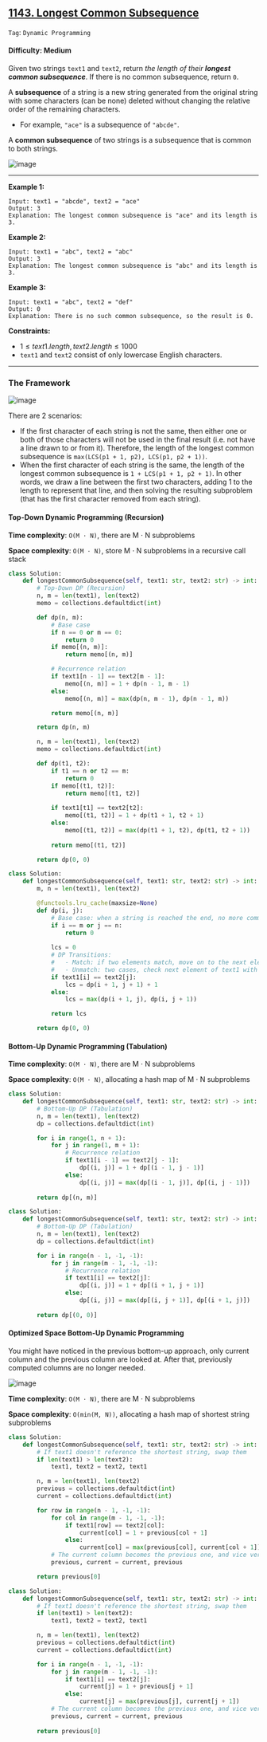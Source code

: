 ## [1143. Longest Common Subsequence](https://leetcode.com/problems/longest-common-subsequence)

```Tag```: ```Dynamic Programming```

#### Difficulty: Medium

Given two strings ```text1``` and ```text2```, return _the length of their __longest common subsequence___. If there is no common subsequence, return ```0```.

A __subsequence__ of a string is a new string generated from the original string with some characters (can be none) deleted without changing the relative order of the remaining characters.

- For example, ```"ace"``` is a subsequence of ```"abcde"```.

A __common subsequence__ of two strings is a subsequence that is common to both strings.

![image](https://github.com/quananhle/Python/assets/35042430/ab462b4d-e783-4b57-a570-3833b3a4d86c)

---

__Example 1:__
```
Input: text1 = "abcde", text2 = "ace" 
Output: 3  
Explanation: The longest common subsequence is "ace" and its length is 3.
```

__Example 2:__
```
Input: text1 = "abc", text2 = "abc"
Output: 3
Explanation: The longest common subsequence is "abc" and its length is 3.
```

__Example 3:__
```
Input: text1 = "abc", text2 = "def"
Output: 0
Explanation: There is no such common subsequence, so the result is 0.
```

__Constraints:__

- $1 \le text1.length, text2.length \le 1000$
- ```text1``` and ```text2``` consist of only lowercase English characters.

---

### The Framework

![image](https://leetcode.com/problems/longest-common-subsequence/solutions/598321/Figures/1143/subproblem_partial_graph_with_all_links.png)

There are 2 scenarios:

   - If the first character of each string is not the same, then either one or both of those characters will not be used in the final result (i.e. not have a line drawn to or from it). Therefore, the length of the longest common subsequence is ```max(LCS(p1 + 1, p2), LCS(p1, p2 + 1))```.
   - When the first character of each string is the same, the length of the longest common subsequence is ```1 + LCS(p1 + 1, p2 + 1)```. In other words, we draw a line between the first two characters, adding 1 to the length to represent that line, and then solving the resulting subproblem (that has the first character removed from each string).

#### Top-Down Dynamic Programming (Recursion)

__Time complexity__: ```O(M ⋅ N)```, there are M ⋅ N subproblems

__Space complexity__: ```O(M ⋅ N)```, store M ⋅ N subproblems in a recursive call stack

```Python
class Solution:
    def longestCommonSubsequence(self, text1: str, text2: str) -> int:
        # Top-Down DP (Recursion)
        n, m = len(text1), len(text2)
        memo = collections.defaultdict(int)

        def dp(n, m):
            # Base case
            if n == 0 or m == 0:
                return 0
            if memo[(n, m)]:
                return memo[(n, m)]

            # Recurrence relation
            if text1[n - 1] == text2[m - 1]:
                memo[(n, m)] = 1 + dp(n - 1, m - 1)
            else:
                memo[(n, m)] = max(dp(n, m - 1), dp(n - 1, m))

            return memo[(n, m)]

        return dp(n, m)
```

```Python
        n, m = len(text1), len(text2)
        memo = collections.defaultdict(int)

        def dp(t1, t2):
            if t1 == n or t2 == m:
                return 0
            if memo[(t1, t2)]:
                return memo[(t1, t2)]
            
            if text1[t1] == text2[t2]:
                memo[(t1, t2)] = 1 + dp(t1 + 1, t2 + 1)
            else:
                memo[(t1, t2)] = max(dp(t1 + 1, t2), dp(t1, t2 + 1))
            
            return memo[(t1, t2)]

        return dp(0, 0)
```

```Python
class Solution:
    def longestCommonSubsequence(self, text1: str, text2: str) -> int:
        m, n = len(text1), len(text2)

        @functools.lru_cache(maxsize=None)
        def dp(i, j):
            # Base case: when a string is reached the end, no more common element
            if i == m or j == n:
                return 0
            
            lcs = 0
            # DP Transitions:
            #   - Match: if two elements match, move on to the next elements in both strings, count 1 to final answer
            #   - Unmatch: two cases, check next element of text1 with current element of text2, and vice versa
            if text1[i] == text2[j]:
                lcs = dp(i + 1, j + 1) + 1
            else:
                lcs = max(dp(i + 1, j), dp(i, j + 1))

            return lcs

        return dp(0, 0)
```

#### Bottom-Up Dynamic Programming (Tabulation)

__Time complexity__: ```O(M ⋅ N)```, there are M ⋅ N subproblems

__Space complexity__: ```O(M ⋅ N)```, allocating a hash map of M ⋅ N subproblems

```Python
class Solution:
    def longestCommonSubsequence(self, text1: str, text2: str) -> int:
        # Bottom-Up DP (Tabulation)
        n, m = len(text1), len(text2)
        dp = collections.defaultdict(int)

        for i in range(1, n + 1):
            for j in range(1, m + 1):
                # Recurrence relation
                if text1[i - 1] == text2[j - 1]:
                    dp[(i, j)] = 1 + dp[(i - 1, j - 1)]
                else:
                    dp[(i, j)] = max(dp[(i - 1, j)], dp[(i, j - 1)])
        
        return dp[(n, m)]
```

```Python
class Solution:
    def longestCommonSubsequence(self, text1: str, text2: str) -> int:
        # Bottom-Up DP (Tabulation)
        n, m = len(text1), len(text2)
        dp = collections.defaultdict(int)

        for i in range(n - 1, -1, -1):
            for j in range(m - 1, -1, -1):
                # Recurrence relation
                if text1[i] == text2[j]:
                    dp[(i, j)] = 1 + dp[(i + 1, j + 1)]
                else:
                    dp[(i, j)] = max(dp[(i, j + 1)], dp[(i + 1, j)])
        
        return dp[(0, 0)]
```

#### Optimized Space Bottom-Up Dynamic Programming

You might have noticed in the previous bottom-up approach, only current column and the previous column are looked at. After that, previously computed columns are no longer needed.

![image](https://user-images.githubusercontent.com/35042430/219426437-08edc4ac-907f-4a67-8d71-49f9f4c307a0.png)

__Time complexity__: ```O(M ⋅ N)```, there are M ⋅ N subproblems

__Space complexity__: ```O(min(M, N))```, allocating a hash map of shortest string subproblems

```Python
class Solution:
    def longestCommonSubsequence(self, text1: str, text2: str) -> int:
        # If text1 doesn't reference the shortest string, swap them 
        if len(text1) > len(text2):
            text1, text2 = text2, text1

        n, m = len(text1), len(text2)
        previous = collections.defaultdict(int)
        current = collections.defaultdict(int)

        for row in range(n - 1, -1, -1):
            for col in range(m - 1, -1, -1):
                if text1[row] == text2[col]:
                    current[col] = 1 + previous[col + 1]
                else:
                    current[col] = max(previous[col], current[col + 1])
            # The current column becomes the previous one, and vice versa.
            previous, current = current, previous

        return previous[0]
```

```Python
class Solution:
    def longestCommonSubsequence(self, text1: str, text2: str) -> int:
        # If text1 doesn't reference the shortest string, swap them 
        if len(text1) > len(text2):
            text1, text2 = text2, text1

        n, m = len(text1), len(text2)
        previous = collections.defaultdict(int)
        current = collections.defaultdict(int)

        for i in range(n - 1, -1, -1):
            for j in range(m - 1, -1, -1):
                if text1[i] == text2[j]:
                    current[j] = 1 + previous[j + 1]
                else:
                    current[j] = max(previous[j], current[j + 1])
            # The current column becomes the previous one, and vice versa.
            previous, current = current, previous
            
        return previous[0]
```
